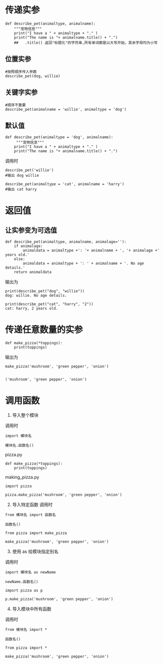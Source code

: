 # 传递实参
```
def describe_pet(animaltype, animalname):
    """宠物信息"""
    print("I have a " + animaltype + "." )
    print("The name is "+ animalname.title() + ".")
    ##   .title() 返回"标题化"的字符串,所有单词都是以大写开始，其余字母均为小写
```
## 位置实参

```
#按照顺序传入参数
describe_pet(dog, willie)
```
## 关键字实参
```
#顺序不重要
describe_pet(animalname = 'willie', animaltype = 'dog')
```
## 默认值
```
def describe_pet(animaltype = 'dog', animalname):
     """宠物信息"""
    print("I have a " + animaltype + "." )
    print("The name is "+ animalname.title() + ".")
```
调用时
```
describe_pet('willie')
#输出 dog willie

describe_pet(animaltype = 'cat', animalname = 'harry')
#输出 cat harry
```

# 返回值
## 让实参变为可选值
```
def describe_pet(animaltype, animalname, animalage=''):
    if animalage:
        animaldata = animaltype +': '+ animalname + ', '+ animalage +' years old.'
    else:
        animaldata = animaltype + ': ' + animalname + '. No age details.'
    return animaldata  
```
输出为
```
print(describe_pet("dog", "willie"))
dog: willie. No age details.

print(describe_pet("cat", "harry", "2"))
cat: harry, 2 years old.
```

# 传递任意数量的实参
```
def make_pizza(*toppings):
    print(toppings)
```
输出为
```
make_pizza('mushroom', 'green pepper', 'onion')


('mushroom', 'green pepper', 'onion')
```

# 调用函数
1. 导入整个模块

调用时 
```
import 模块名

模块名.函数名()
```

pizza.py
```
def make_pizza(*toppings):
    print(toppings)
```

making_pizza.py
```
import pizza

pizza.make_pizza('mushroom', 'green pepper', 'onion')
```
2.  导入特定函数
调用时 
```
from 模块名 import 函数名

函数名()
```

```
from pizza import make_pizza

make_pizza('mushroom', 'green pepper', 'onion')
```

3. 使用 as 给模块指定别名

调用时
```
import 模块名 as newName

newName.函数名()
```

```
import pizza as p

p.make_pizza('mushroom', 'green pepper', 'onion')
```

4. 导入模块中所有函数

调用时 
```
from 模块名 import *

函数名()
```
```
from pizza import *

make_pizza('mushroom', 'green pepper', 'onion')
```